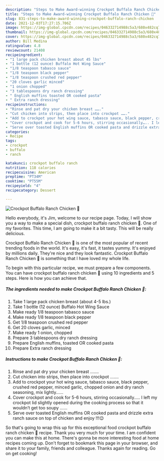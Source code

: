 ```yaml
---
description: "Steps to Make Award-winning Crockpot Buffalo Ranch Chicken 🐔"
title: "Steps to Make Award-winning Crockpot Buffalo Ranch Chicken 🐔"
slug: 831-steps-to-make-award-winning-crockpot-buffalo-ranch-chicken
date: 2021-12-03T17:27:15.706Z
image: https://img-global.cpcdn.com/recipes/046332714988c5a3/680x482cq70/crockpot-buffalo-ranch-chicken-recipe-main-photo.jpg
thumbnail: https://img-global.cpcdn.com/recipes/046332714988c5a3/680x482cq70/crockpot-buffalo-ranch-chicken-recipe-main-photo.jpg
cover: https://img-global.cpcdn.com/recipes/046332714988c5a3/680x482cq70/crockpot-buffalo-ranch-chicken-recipe-main-photo.jpg
author: Bill Medina
ratingvalue: 4.8
reviewcount: 21408
recipeingredient:
- "1 large pack chicken breast about 45 lbs"
- "1 bottle (12 ounce) Buffalo Hot Wing Sauce"
- "1/8 teaspoon tabasco sauce"
- "1/8 teaspoon black pepper"
- "1/8 teaspoon crushed red pepper"
- "20 cloves garlic minced"
- "1 onion chopped"
- "3 tablespoons dry ranch dressing"
- " English muffins toasted OR cooked pasta"
- " Extra ranch dressing"
recipeinstructions:
- "Rinse and pat dry your chicken breast ……."
- "Cut chicken into strips, then place into crockpot ……."
- "Add to crockpot your hot wing sauce, tabasco sauce, black pepper, crushed red pepper, minced garlic, chopped onion and dry ranch seasoning, mix lightly……"
- "Cover crockpot and cook for 5-6 hours, stirring occasionally….. I left my crockpot lid slightly opened during the cooking process so that it wouldn’t get too soupy ……"
- "Serve over toasted English muffins OR cooked pasta and drizzle extra ranch sauce on top of chicken and enjoy !!!😉"
categories:
- Recipe
tags:
- crockpot
- buffalo
- ranch

katakunci: crockpot buffalo ranch 
nutrition: 118 calories
recipecuisine: American
preptime: "PT34M"
cooktime: "PT55M"
recipeyield: "4"
recipecategory: Dessert

---
```



![Crockpot Buffalo Ranch Chicken 🐔](https://img-global.cpcdn.com/recipes/046332714988c5a3/680x482cq70/crockpot-buffalo-ranch-chicken-recipe-main-photo.jpg)

Hello everybody, it's Jim, welcome to our recipe page. Today, I will show you a way to make a special dish, crockpot buffalo ranch chicken 🐔. One of my favorites. This time, I am going to make it a bit tasty. This will be really delicious.

Crockpot Buffalo Ranch Chicken 🐔 is one of the most popular of recent trending foods in the world. It's easy, it's fast, it tastes yummy. It's enjoyed by millions daily. They're nice and they look fantastic. Crockpot Buffalo Ranch Chicken 🐔 is something that I have loved my whole life.




To begin with this particular recipe, we must prepare a few components. You can have crockpot buffalo ranch chicken 🐔 using 10 ingredients and 5 steps. Here is how you can achieve that.

<!--inarticleads1-->

##### The ingredients needed to make Crockpot Buffalo Ranch Chicken 🐔:

1. Take 1 large pack chicken breast (about 4-5 lbs.)
1. Take 1 bottle (12 ounce) Buffalo Hot Wing Sauce
1. Make ready 1/8 teaspoon tabasco sauce
1. Make ready 1/8 teaspoon black pepper
1. Get 1/8 teaspoon crushed red pepper
1. Get 20 cloves garlic, minced
1. Make ready 1 onion, chopped
1. Prepare 3 tablespoons dry ranch dressing
1. Prepare  English muffins, toasted OR cooked pasta
1. Prepare  Extra ranch dressing




<!--inarticleads2-->

##### Instructions to make Crockpot Buffalo Ranch Chicken 🐔:

1. Rinse and pat dry your chicken breast …….
1. Cut chicken into strips, then place into crockpot …….
1. Add to crockpot your hot wing sauce, tabasco sauce, black pepper, crushed red pepper, minced garlic, chopped onion and dry ranch seasoning, mix lightly……
1. Cover crockpot and cook for 5-6 hours, stirring occasionally….. I left my crockpot lid slightly opened during the cooking process so that it wouldn’t get too soupy ……
1. Serve over toasted English muffins OR cooked pasta and drizzle extra ranch sauce on top of chicken and enjoy !!!😉




So that's going to wrap this up for this exceptional food crockpot buffalo ranch chicken 🐔 recipe. Thank you very much for your time. I am confident you can make this at home. There's gonna be more interesting food at home recipes coming up. Don't forget to bookmark this page in your browser, and share it to your family, friends and colleague. Thanks again for reading. Go on get cooking!
